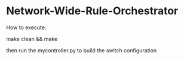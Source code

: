 # Network-Wide-Rule-Orchestrator


How to execute:


make clean && make


then run the mycontroller.py to build the switch configuration
